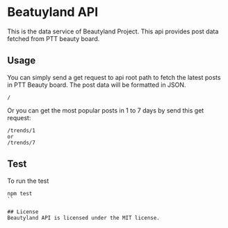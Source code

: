# Beatuyland API

This is the data service of Beautyland Project. This api provides post data fetched from PTT beauty board.

## Usage
You can simply send a get request to api root path to fetch the latest posts in PTT Beauty board. The post data will be formatted in JSON.
```
/
```
Or you can get the most popular posts in 1 to 7 days by send this get request:
```
/trends/1
or
/trends/7
```

## Test
To run the test
```
npm test
``

## License
Beautyland API is licensed under the MIT license.